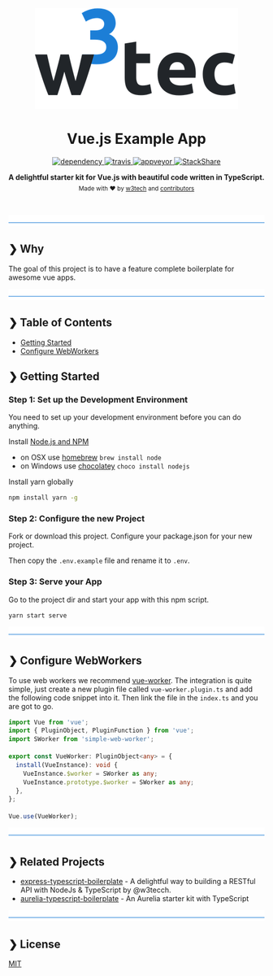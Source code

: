 <p align="center">
  <img src="./w3tec-logo.png" alt="w3tec" width="400" />
</p>

<h1 align="center">Vue.js Example App</h1>

<p align="center">
  <a href="https://david-dm.org/w3tecch/vue-example-app">
    <img src="https://david-dm.org/w3tecch/vue-example-app/status.svg?style=flat" alt="dependency" />
  </a>
  <a href="https://travis-ci.org/w3tecch/vue-example-app">
    <img src="https://travis-ci.org/w3tecch/vue-example-app.svg?branch=master" alt="travis" />
  </a>
  <a href="https://ci.appveyor.com/project/hirsch88/vue-example-app/branch/master">
    <img src="https://ci.appveyor.com/api/projects/status/s43nfc2n01iuqpul/branch/master?svg=true" alt="appveyor" />
  </a>
  <a href="https://stackshare.io/hirsch88/vue-example-app">
    <img src="https://img.shields.io/badge/tech-stack-0690fa.svg?style=flat" alt="StackShare" />
  </a>

</p>

<p align="center">
  <b>A delightful starter kit for Vue.js with beautiful code written in TypeScript.</b></br>
  <sub>Made with ❤️ by <a href="https://github.com/w3tecch">w3tech</a> and <a href="https://github.com/w3tecch/vue-example-app/graphs/contributors">contributors</a></sub>
</p>

<br />

![divider](./w3tec-divider.png)

## ❯ Why

The goal of this project is to have a feature complete boilerplate for awesome vue apps.

![divider](./w3tec-divider.png)

## ❯ Table of Contents

- [Getting Started](#-getting-started)
- [Configure WebWorkers](#-configure-webworkers)

## ❯ Getting Started

### Step 1: Set up the Development Environment

You need to set up your development environment before you can do anything.

Install [Node.js and NPM](https://nodejs.org/en/download/)

- on OSX use [homebrew](http://brew.sh) `brew install node`
- on Windows use [chocolatey](https://chocolatey.org/) `choco install nodejs`

Install yarn globally

```bash
npm install yarn -g
```

### Step 2: Configure the new Project

Fork or download this project. Configure your package.json for your new project.

Then copy the `.env.example` file and rename it to `.env`.

### Step 3: Serve your App

Go to the project dir and start your app with this npm script.

```bash
yarn start serve
```

![divider](./w3tec-divider.png)

## ❯ Configure WebWorkers

To use web workers we recommend [vue-worker](https://alligator.io/vuejs/vue-workers/). The integration is quite simple, just create a new plugin file called `vue-worker.plugin.ts` and add the following code snippet into it. Then link the file in the `index.ts` and you are got to go.

```TypeScript
import Vue from 'vue';
import { PluginObject, PluginFunction } from 'vue';
import SWorker from 'simple-web-worker';

export const VueWorker: PluginObject<any> = {
  install(VueInstance): void {
    VueInstance.$worker = SWorker as any;
    VueInstance.prototype.$worker = SWorker as any;
  },
};

Vue.use(VueWorker);

```

![divider](./w3tec-divider.png)

## ❯ Related Projects

- [express-typescript-boilerplate](https://github.com/w3tecch/express-typescript-boilerplate) - A delightful way to building a RESTful API with NodeJs & TypeScript by @w3tecch.
- [aurelia-typescript-boilerplate](https://github.com/w3tecch/aurelia-typescript-boilerplate) - An Aurelia starter kit with TypeScript

![divider](./w3tec-divider.png)

## ❯ License

[MIT](/LICENSE)
